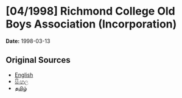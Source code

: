 # [04/1998] Richmond College Old Boys Association (Incorporation)

**Date:** 1998-03-13

## Original Sources

- [English](https://documents.gov.lk/view/acts/1998/3/04-1998_E.pdf)
- [සිංහල](https://documents.gov.lk/view/acts/1998/3/04-1998_S.pdf)
- [தமிழ்](https://documents.gov.lk/view/acts/1998/3/04-1998_T.pdf)
